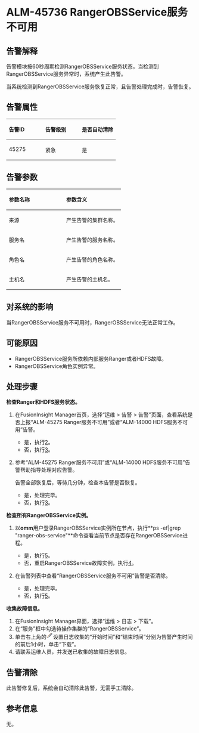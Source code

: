 # ALM-45736 RangerOBSService服务不可用<a name="ALM-45736"></a>

## 告警解释<a name="section62655484"></a>

告警模块按60秒周期检测RangerOBSService服务状态，当检测到RangerOBSService服务异常时，系统产生此告警。

当系统检测到RangerOBSService服务恢复正常，且告警处理完成时，告警恢复。

## 告警属性<a name="section27028451"></a>

<a name="table8158160"></a>
<table><thead align="left"><tr id="row12642219"><th class="cellrowborder" valign="top" width="33.33333333333333%" id="mcps1.1.4.1.1"><p id="p17386810"><a name="p17386810"></a><a name="p17386810"></a>告警ID</p>
</th>
<th class="cellrowborder" valign="top" width="33.33333333333333%" id="mcps1.1.4.1.2"><p id="p66154394"><a name="p66154394"></a><a name="p66154394"></a>告警级别</p>
</th>
<th class="cellrowborder" valign="top" width="33.33333333333333%" id="mcps1.1.4.1.3"><p id="p56905715"><a name="p56905715"></a><a name="p56905715"></a>是否自动清除</p>
</th>
</tr>
</thead>
<tbody><tr id="row45960172"><td class="cellrowborder" valign="top" width="33.33333333333333%" headers="mcps1.1.4.1.1 "><p id="p31786413"><a name="p31786413"></a><a name="p31786413"></a>45275</p>
</td>
<td class="cellrowborder" valign="top" width="33.33333333333333%" headers="mcps1.1.4.1.2 "><p id="p24562655"><a name="p24562655"></a><a name="p24562655"></a>紧急</p>
</td>
<td class="cellrowborder" valign="top" width="33.33333333333333%" headers="mcps1.1.4.1.3 "><p id="p43418025"><a name="p43418025"></a><a name="p43418025"></a>是</p>
</td>
</tr>
</tbody>
</table>

## 告警参数<a name="section41929471"></a>

<a name="table27199156"></a>
<table><thead align="left"><tr id="row33667339"><th class="cellrowborder" valign="top" width="50%" id="mcps1.1.3.1.1"><p id="p42699947"><a name="p42699947"></a><a name="p42699947"></a>参数名称</p>
</th>
<th class="cellrowborder" valign="top" width="50%" id="mcps1.1.3.1.2"><p id="p36143663"><a name="p36143663"></a><a name="p36143663"></a>参数含义</p>
</th>
</tr>
</thead>
<tbody><tr id="row1613632821611"><td class="cellrowborder" valign="top" width="50%" headers="mcps1.1.3.1.1 "><p id="p13858113752316"><a name="p13858113752316"></a><a name="p13858113752316"></a>来源</p>
</td>
<td class="cellrowborder" valign="top" width="50%" headers="mcps1.1.3.1.2 "><p id="p187931338134115"><a name="p187931338134115"></a><a name="p187931338134115"></a>产生告警的集群名称。</p>
</td>
</tr>
<tr id="row41955584"><td class="cellrowborder" valign="top" width="50%" headers="mcps1.1.3.1.1 "><p id="p39123317"><a name="p39123317"></a><a name="p39123317"></a>服务名</p>
</td>
<td class="cellrowborder" valign="top" width="50%" headers="mcps1.1.3.1.2 "><p id="p57135782"><a name="p57135782"></a><a name="p57135782"></a>产生告警的服务名称。</p>
</td>
</tr>
<tr id="row44459997"><td class="cellrowborder" valign="top" width="50%" headers="mcps1.1.3.1.1 "><p id="p37226997"><a name="p37226997"></a><a name="p37226997"></a>角色名</p>
</td>
<td class="cellrowborder" valign="top" width="50%" headers="mcps1.1.3.1.2 "><p id="p46923229"><a name="p46923229"></a><a name="p46923229"></a>产生告警的角色名称。</p>
</td>
</tr>
<tr id="row19655878"><td class="cellrowborder" valign="top" width="50%" headers="mcps1.1.3.1.1 "><p id="p66118565"><a name="p66118565"></a><a name="p66118565"></a>主机名</p>
</td>
<td class="cellrowborder" valign="top" width="50%" headers="mcps1.1.3.1.2 "><p id="p46093362"><a name="p46093362"></a><a name="p46093362"></a>产生告警的主机名。</p>
</td>
</tr>
</tbody>
</table>

## 对系统的影响<a name="section41820921"></a>

当RangerOBSService服务不可用时，RangerOBSService无法正常工作。

## 可能原因<a name="section40843970"></a>

-   RangerOBSService服务所依赖内部服务Ranger或者HDFS故障。
-   RangerOBSService角色实例异常。

## 处理步骤<a name="section19994112133617"></a>

**检查Ranger和HDFS服务状态。**

1.  在FusionInsight Manager首页，选择“运维 \> 告警 \> 告警”页面，查看系统是否上报“ALM-45275 Ranger服务不可用”或者“ALM-14000 HDFS服务不可用”告警。
    -   是，执行[2](#l0ca5fe03ce10420c9ad6c90f8583a4bd)。
    -   否，执行[3](#li43869374161349)。

2.  <a name="l0ca5fe03ce10420c9ad6c90f8583a4bd"></a>参考“ALM-45275 Ranger服务不可用”或“ALM-14000 HDFS服务不可用”告警帮助指导处理对应告警。

    告警全部恢复后，等待几分钟，检查本告警是否恢复。

    -   是，处理完毕。
    -   否，执行[3](#li43869374161349)。


**检查所有RangerOBSService实例。**

1.  <a name="li43869374161349"></a>以**omm**用户登录RangerOBSService实例所在节点，执行**ps -ef|grep "ranger-obs-service"**命令查看当前节点是否存在RangerOBSService进程。
    -   是，执行[5](#li16749195915615)。
    -   否，重启RangerOBSService故障实例，执行[4](#li60791811161349)。

2.  <a name="li60791811161349"></a>在告警列表中查看“RangerOBSService服务不可用”告警是否清除。
    -   是，处理完毕。
    -   否，执行[5](#li16749195915615)。


**收集故障信息。**

1.  <a name="li16749195915615"></a>在FusionInsight Manager界面，选择“运维 \> 日志 \> 下载”。
2.  在“服务”框中勾选待操作集群的“RangerOBSService”。
3.  单击右上角的![](figures/zh-cn_image_0000001167729240.png)设置日志收集的“开始时间”和“结束时间”分别为告警产生时间的前后1小时，单击“下载”。
4.  请联系运维人员，并发送已收集的故障日志信息。

## 告警清除<a name="section169311343318"></a>

此告警修复后，系统会自动清除此告警，无需手工清除。

## 参考信息<a name="section20027245"></a>

无。


